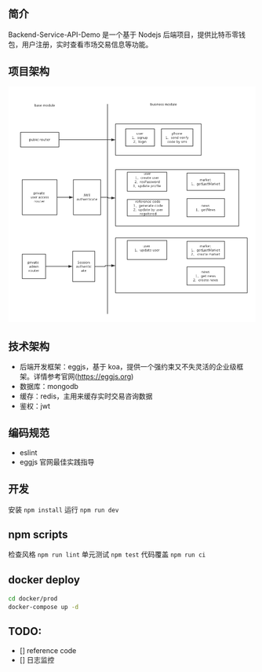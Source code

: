 
## 简介
  Backend-Service-API-Demo 是一个基于 Nodejs 后端项目，提供比特币零钱包，用户注册，实时查看市场交易信息等功能。

## 项目架构
![](assets/bs-api-demo.png)

## 技术架构
- 后端开发框架：eggjs，基于 koa，提供一个强约束又不失灵活的企业级框架。详情参考官网(https://eggjs.org)
- 数据库：mongodb
- 缓存：redis，主用来缓存实时交易咨询数据
- 鉴权：jwt

## 编码规范
- eslint
- eggjs 官网最佳实践指导

## 开发
安装 `npm install`
运行 `npm run dev`


## npm scripts
检查风格 `npm run lint`
单元测试 `npm test`
代码覆盖 `npm run ci`

## docker deploy
```bash
cd docker/prod
docker-compose up -d
```

## TODO:
- [] reference code
- [] 日志监控

